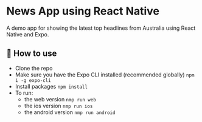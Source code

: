 # News App using React Native

A demo app for showing the latest top headlines from Australia using React Native and Expo.

## 🚀 How to use

* Clone the repo
* Make sure you have the Expo CLI installed (recommended globally) `npm i -g expo-cli`
* Install packages `npm install`
* To run:
    - the web version  `nmp run web`
    - the ios version  `nmp run ios`
    - the android version  `nmp run android`
